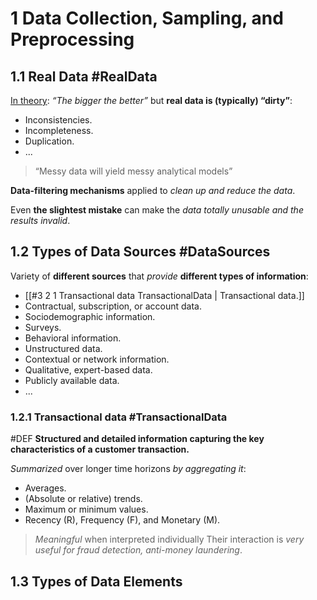 # 1 Data Collection, Sampling, and Preprocessing
## 1.1 Real Data #RealData
<u>In theory</u>: *“The bigger the better”* but **real data is (typically) “dirty”**:
- Inconsistencies.
- Incompleteness.
- Duplication.
- ...

> “Messy data will yield messy analytical models”

**Data-filtering mechanisms** applied to *clean up and reduce the data*.

Even **the slightest mistake** can make the *data totally unusable and the results invalid*.

## 1.2 Types of Data Sources #DataSources
Variety of **different sources** that *provide* **different types of information**:
- [[#3 2 1 Transactional data TransactionalData | Transactional data.]]
- Contractual, subscription, or account data.
- Sociodemographic information.
- Surveys.
- Behavioral information.
- Unstructured data.
- Contextual or network information.
- Qualitative, expert-based data.
- Publicly available data.
- ...

### 1.2.1 Transactional data #TransactionalData
#DEF **Structured and detailed information capturing the key
characteristics of a customer transaction.**

*Summarized* over longer time horizons *by aggregating it*:
- Averages.
- (Absolute or relative) trends.
- Maximum or minimum values.
- Recency (R), Frequency (F), and Monetary (M).

> *Meaningful* when interpreted individually
> Their interaction is *very useful for fraud detection, anti-money laundering*.

## 1.3 Types of Data Elements
